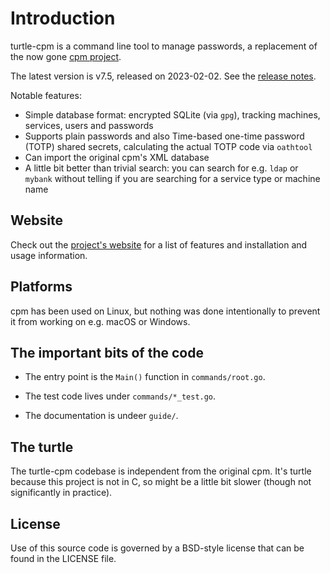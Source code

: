 # Introduction

turtle-cpm is a command line tool to manage passwords, a replacement of the now gone [cpm
project](https://www.harry-b.de/dokuwiki/doku.php?id=harry:cpm).

The latest version is v7.5, released on 2023-02-02.  See the [release notes](news.md).

Notable features:

- Simple database format: encrypted SQLite (via `gpg`), tracking machines, services, users and
  passwords
- Supports plain passwords and also Time-based one-time password (TOTP) shared secrets, calculating
  the actual TOTP code via `oathtool`
- Can import the original cpm's XML database
- A little bit better than trivial search: you can search for e.g. `ldap` or `mybank` without
  telling if you are searching for a service type or machine name

## Website

Check out the [project's website](https://vmiklos.hu/turtle-cpm/) for a list of features and
installation and usage information.

## Platforms

cpm has been used on Linux, but nothing was done intentionally to prevent it from working on e.g.
macOS or Windows.

## The important bits of the code

- The entry point is the `Main()` function in `commands/root.go`.

- The test code lives under `commands/*_test.go`.

- The documentation is undeer `guide/`.

## The turtle

The turtle-cpm codebase is independent from the original cpm. It's turtle because this project is
not in C, so might be a little bit slower (though not significantly in practice).

## License

Use of this source code is governed by a BSD-style license that can be found in the LICENSE file.
